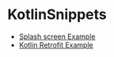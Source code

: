 # KotlinSnippets

- [Splash screen Example](https://github.com/georgioupanayiotis/KotlinSnippets/tree/master/Splash%20Screen)
- [Kotlin Retrofit Example](https://github.com/georgioupanayiotis/KotlinSnippets/tree/master/Kotlin%20Retrofit)
